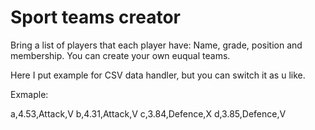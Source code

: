 # Sport teams creator
Bring a list of players that each player have: Name, grade, position and membership.
You can create your own euqual teams.

Here I put example for CSV data handler, but you can switch it as u like.

Exmaple:

a,4.53,Attack,V
b,4.31,Attack,V
c,3.84,Defence,X
d,3.85,Defence,V
